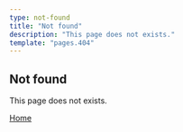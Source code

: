 ```yaml
---
type: not-found
title: "Not found"
description: "This page does not exists."
template: "pages.404"
---
```


## Not found

This page does not exists.

[Home](/)